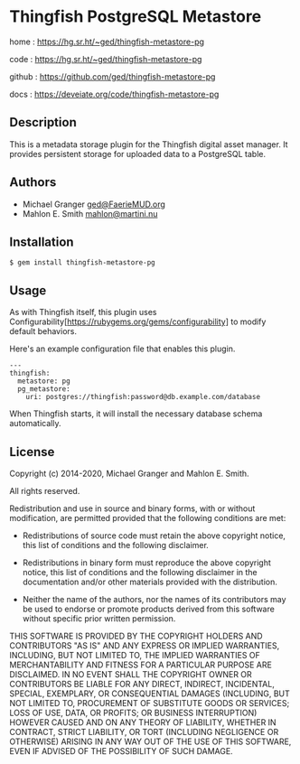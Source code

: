 # Thingfish PostgreSQL Metastore

home
: https://hg.sr.ht/~ged/thingfish-metastore-pg

code
: https://hg.sr.ht/~ged/thingfish-metastore-pg

github
: https://github.com/ged/thingfish-metastore-pg

docs
: https://deveiate.org/code/thingfish-metastore-pg


## Description

This is a metadata storage plugin for the Thingfish digital asset manager. It
provides persistent storage for uploaded data to a PostgreSQL table.


## Authors

* Michael Granger <ged@FaerieMUD.org>
* Mahlon E. Smith <mahlon@martini.nu>


## Installation

    $ gem install thingfish-metastore-pg


##  Usage

As with Thingfish itself, this plugin uses
Configurability[https://rubygems.org/gems/configurability] to modify default
behaviors.

Here's an example configuration file that enables this plugin.

    ---
    thingfish:
      metastore: pg
      pg_metastore:
        uri: postgres://thingfish:password@db.example.com/database


When Thingfish starts, it will install the necessary database schema
automatically.


## License

Copyright (c) 2014-2020, Michael Granger and Mahlon E. Smith.

All rights reserved.

Redistribution and use in source and binary forms, with or without
modification, are permitted provided that the following conditions are met:

* Redistributions of source code must retain the above copyright notice, this
  list of conditions and the following disclaimer.

* Redistributions in binary form must reproduce the above copyright notice, this
  list of conditions and the following disclaimer in the documentation and/or
  other materials provided with the distribution.

* Neither the name of the authors, nor the names of its contributors may be
  used to endorse or promote products derived from this software without
  specific prior written permission.

THIS SOFTWARE IS PROVIDED BY THE COPYRIGHT HOLDERS AND CONTRIBUTORS "AS IS" AND
ANY EXPRESS OR IMPLIED WARRANTIES, INCLUDING, BUT NOT LIMITED TO, THE IMPLIED
WARRANTIES OF MERCHANTABILITY AND FITNESS FOR A PARTICULAR PURPOSE ARE
DISCLAIMED. IN NO EVENT SHALL THE COPYRIGHT OWNER OR CONTRIBUTORS BE LIABLE FOR
ANY DIRECT, INDIRECT, INCIDENTAL, SPECIAL, EXEMPLARY, OR CONSEQUENTIAL DAMAGES
(INCLUDING, BUT NOT LIMITED TO, PROCUREMENT OF SUBSTITUTE GOODS OR SERVICES;
LOSS OF USE, DATA, OR PROFITS; OR BUSINESS INTERRUPTION) HOWEVER CAUSED AND ON
ANY THEORY OF LIABILITY, WHETHER IN CONTRACT, STRICT LIABILITY, OR TORT
(INCLUDING NEGLIGENCE OR OTHERWISE) ARISING IN ANY WAY OUT OF THE USE OF THIS
SOFTWARE, EVEN IF ADVISED OF THE POSSIBILITY OF SUCH DAMAGE.

